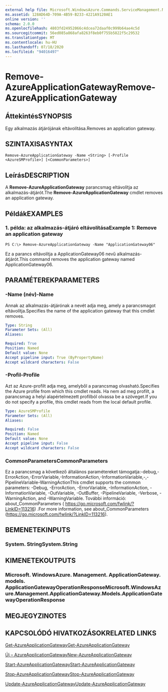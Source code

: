 ```yaml
---
external help file: Microsoft.WindowsAzure.Commands.ServiceManagement.Network.dll-Help.xml
ms.assetid: 128AD64D-709A-4B59-B233-4221A9120AE1
online version: ''
schema: 2.0.0
ms.openlocfilehash: 4803fd24952066c4dcea72daaf0c999b64ae4c5d
ms.sourcegitcommit: 56ed085a868afa8263f8eb0f755b5822f5c29532
ms.translationtype: MT
ms.contentlocale: hu-HU
ms.lasthandoff: 07/18/2020
ms.locfileid: "94016497"
---
```

# <span data-ttu-id="1d62d-101">Remove-AzureApplicationGateway</span><span class="sxs-lookup"><span data-stu-id="1d62d-101">Remove-AzureApplicationGateway</span></span>

## <span data-ttu-id="1d62d-102">Áttekintés</span><span class="sxs-lookup"><span data-stu-id="1d62d-102">SYNOPSIS</span></span>
<span data-ttu-id="1d62d-103">Egy alkalmazás átjárójának eltávolítása.</span><span class="sxs-lookup"><span data-stu-id="1d62d-103">Removes an application gateway.</span></span>

## <span data-ttu-id="1d62d-104">SZINTAXISA</span><span class="sxs-lookup"><span data-stu-id="1d62d-104">SYNTAX</span></span>

```
Remove-AzureApplicationGateway -Name <String> [-Profile <AzureSMProfile>] [<CommonParameters>]
```

## <span data-ttu-id="1d62d-105">Leírás</span><span class="sxs-lookup"><span data-stu-id="1d62d-105">DESCRIPTION</span></span>
<span data-ttu-id="1d62d-106">A **Remove-AzureApplicationGateway** parancsmag eltávolítja az alkalmazás-átjárót.</span><span class="sxs-lookup"><span data-stu-id="1d62d-106">The **Remove-AzureApplicationGateway** cmdlet removes an application gateway.</span></span>

## <span data-ttu-id="1d62d-107">Példák</span><span class="sxs-lookup"><span data-stu-id="1d62d-107">EXAMPLES</span></span>

### <span data-ttu-id="1d62d-108">1. példa: az alkalmazás-átjáró eltávolítása</span><span class="sxs-lookup"><span data-stu-id="1d62d-108">Example 1: Remove an application gateway</span></span>
```
PS C:\> Remove-AzureApplicationGateway -Name "ApplicationGateway06"
```

<span data-ttu-id="1d62d-109">Ez a parancs eltávolítja a ApplicationGateway06 nevű alkalmazás-átjárót.</span><span class="sxs-lookup"><span data-stu-id="1d62d-109">This command removes the application gateway named ApplicationGateway06.</span></span>

## <span data-ttu-id="1d62d-110">PARAMÉTEREK</span><span class="sxs-lookup"><span data-stu-id="1d62d-110">PARAMETERS</span></span>

### <span data-ttu-id="1d62d-111">-Name (név)</span><span class="sxs-lookup"><span data-stu-id="1d62d-111">-Name</span></span>
<span data-ttu-id="1d62d-112">Annak az alkalmazás-átjárónak a nevét adja meg, amely a parancsmagot eltávolítja.</span><span class="sxs-lookup"><span data-stu-id="1d62d-112">Specifies the name of the application gateway that this cmdlet removes.</span></span>

```yaml
Type: String
Parameter Sets: (All)
Aliases: 

Required: True
Position: Named
Default value: None
Accept pipeline input: True (ByPropertyName)
Accept wildcard characters: False
```

### <span data-ttu-id="1d62d-113">-Profil</span><span class="sxs-lookup"><span data-stu-id="1d62d-113">-Profile</span></span>
<span data-ttu-id="1d62d-114">Azt az Azure-profilt adja meg, amelyből a parancsmag olvasható.</span><span class="sxs-lookup"><span data-stu-id="1d62d-114">Specifies the Azure profile from which this cmdlet reads.</span></span> <span data-ttu-id="1d62d-115">Ha nem ad meg profilt, a parancsmag a helyi alapértelmezett profilból olvassa be a szöveget.</span><span class="sxs-lookup"><span data-stu-id="1d62d-115">If you do not specify a profile, this cmdlet reads from the local default profile.</span></span>

```yaml
Type: AzureSMProfile
Parameter Sets: (All)
Aliases: 

Required: False
Position: Named
Default value: None
Accept pipeline input: False
Accept wildcard characters: False
```

### <span data-ttu-id="1d62d-116">CommonParameters</span><span class="sxs-lookup"><span data-stu-id="1d62d-116">CommonParameters</span></span>
<span data-ttu-id="1d62d-117">Ez a parancsmag a következő általános paramétereket támogatja:-debug,-ErrorAction,-ErrorVariable,-InformationAction,-InformationVariable,-,-PipelineVariable-WarningAction</span><span class="sxs-lookup"><span data-stu-id="1d62d-117">This cmdlet supports the common parameters: -Debug, -ErrorAction, -ErrorVariable, -InformationAction, -InformationVariable, -OutVariable, -OutBuffer, -PipelineVariable, -Verbose, -WarningAction, and -WarningVariable.</span></span> <span data-ttu-id="1d62d-118">További információ: about_CommonParameters ( https://go.microsoft.com/fwlink/?LinkID=113216) .</span><span class="sxs-lookup"><span data-stu-id="1d62d-118">For more information, see about_CommonParameters (https://go.microsoft.com/fwlink/?LinkID=113216).</span></span>

## <span data-ttu-id="1d62d-119">BEMENETEK</span><span class="sxs-lookup"><span data-stu-id="1d62d-119">INPUTS</span></span>

### <span data-ttu-id="1d62d-120">System. String</span><span class="sxs-lookup"><span data-stu-id="1d62d-120">System.String</span></span>

## <span data-ttu-id="1d62d-121">KIMENETEK</span><span class="sxs-lookup"><span data-stu-id="1d62d-121">OUTPUTS</span></span>

### <span data-ttu-id="1d62d-122">Microsoft. WindowsAzure. Management. ApplicationGateway. models. ApplicationGatewayOperationResponse</span><span class="sxs-lookup"><span data-stu-id="1d62d-122">Microsoft.WindowsAzure.Management.ApplicationGateway.Models.ApplicationGatewayOperationResponse</span></span>

## <span data-ttu-id="1d62d-123">MEGJEGYZI</span><span class="sxs-lookup"><span data-stu-id="1d62d-123">NOTES</span></span>

## <span data-ttu-id="1d62d-124">KAPCSOLÓDÓ HIVATKOZÁSOK</span><span class="sxs-lookup"><span data-stu-id="1d62d-124">RELATED LINKS</span></span>

[<span data-ttu-id="1d62d-125">Get-AzureApplicationGateway</span><span class="sxs-lookup"><span data-stu-id="1d62d-125">Get-AzureApplicationGateway</span></span>](./Get-AzureApplicationGateway.md)

[<span data-ttu-id="1d62d-126">Új – AzureApplicationGateway</span><span class="sxs-lookup"><span data-stu-id="1d62d-126">New-AzureApplicationGateway</span></span>](./New-AzureApplicationGateway.md)

[<span data-ttu-id="1d62d-127">Start-AzureApplicationGateway</span><span class="sxs-lookup"><span data-stu-id="1d62d-127">Start-AzureApplicationGateway</span></span>](./Start-AzureApplicationGateway.md)

[<span data-ttu-id="1d62d-128">Stop-AzureApplicationGateway</span><span class="sxs-lookup"><span data-stu-id="1d62d-128">Stop-AzureApplicationGateway</span></span>](./Stop-AzureApplicationGateway.md)

[<span data-ttu-id="1d62d-129">Update-AzureApplicationGateway</span><span class="sxs-lookup"><span data-stu-id="1d62d-129">Update-AzureApplicationGateway</span></span>](./Update-AzureApplicationGateway.md)


